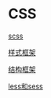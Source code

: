 # CSS

[scss](scss/scss.md "scss")

[样式框架](样式框架/样式框架.md "样式框架")

[结构框架](结构框架/结构框架.md "结构框架")

[less和sess](less和sess/less和sess.md "less和sess")
